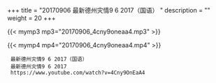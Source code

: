 +++
title = "20170906  最新德州灾情9 6 2017（国语） "
description = ""
weight = 20
+++

{{< mymp3 mp3="20170906_4cny9oneaa4.mp3" >}}

{{< mymp4 mp4="20170906_4cny9oneaa4.mp4" >}}

     最新德州灾情9 6 2017（国语） 
     最新德州灾情9 6 2017 
     https://www.youtube.com/watch?v=4Cny9OnEaA4 
